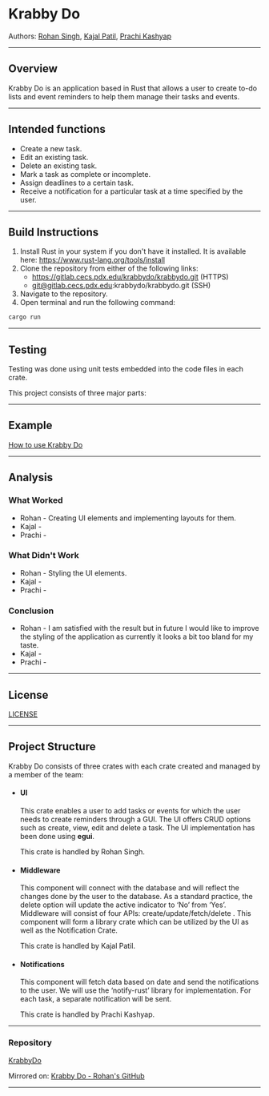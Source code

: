 # Krabby Do

Authors: [Rohan Singh](mailto:rohsingh@pdx.edu), [Kajal Patil](mailto:kajal@pdx.edu), [Prachi Kashyap](mailto:pk23@pdx.edu)

---

## Overview

Krabby Do is an application based in Rust that allows a user to create to-do lists and event reminders to help them manage their tasks and events.

---

## Intended functions

- Create a new task.
- Edit an existing task.
- Delete an existing task.
- Mark a task as complete or incomplete.
- Assign deadlines to a certain task.
- Receive a notification for a particular task at a time specified by the user.

---

## Build Instructions

1. Install Rust in your system if you don't have it installed. It is available here: https://www.rust-lang.org/tools/install
2. Clone the repository from either of the following links:
   - https://gitlab.cecs.pdx.edu/krabbydo/krabbydo.git (HTTPS)
   - git@gitlab.cecs.pdx.edu:krabbydo/krabbydo.git (SSH)
3. Navigate to the repository.
4. Open terminal and run the following command:

```sh
cargo run
```

---

## Testing

Testing was done using unit tests embedded into the code files in each crate.

This project consists of three major parts:

---

## Example

[How to use Krabby Do](./resources/usage_example.md)

---

## Analysis

### What Worked

- Rohan - Creating UI elements and implementing layouts for them.
- Kajal -
- Prachi -

### What Didn't Work

- Rohan - Styling the UI elements.
- Kajal -
- Prachi -

### Conclusion

- Rohan - I am satisfied with the result but in future I would like to improve the styling of the application as currently it looks a bit too bland for my taste.
- Kajal -
- Prachi -

---

## License

[LICENSE](./LICENSE)

---

## Project Structure

Krabby Do consists of three crates with each crate created and managed by a member of the team:

- #### UI

  This crate enables a user to add tasks or events for which the user needs to create reminders through a GUI. The UI offers CRUD options such as create, view, edit and delete a task. The UI implementation has been done using **egui**.

  This crate is handled by Rohan Singh.

- #### Middleware

  This component will connect with the database and will reflect the changes done by the user to the database. As a standard practice, the delete option will update the active indicator to ‘No’ from ‘Yes’. Middleware will consist of four APIs: create/update/fetch/delete . This component will form a library crate which can be utilized by the UI as well as the Notification Crate.

  This crate is handled by Kajal Patil.

- #### Notifications

  This component will fetch data based on date and send the notifications to the user. We will use the ‘notify-rust’ library for implementation. For each task, a separate notification will be sent.

  This crate is handled by Prachi Kashyap.

---

### Repository

[KrabbyDo](https://gitlab.cecs.pdx.edu/krabbydo/krabbydo)

Mirrored on: [Krabby Do - Rohan's GitHub](https://github.com/rohan-singh1/KrabbyDo)

---
